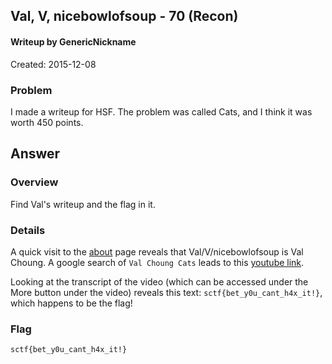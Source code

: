 ## Val, V, nicebowlofsoup - 70 (Recon) ##
#### Writeup by GenericNickname

Created: 2015-12-08

### Problem ###


I made a writeup for HSF. The problem was called Cats, and I think it was worth 450 points.

## Answer ##

### Overview ###

Find Val's writeup and the flag in it.

### Details ###

A quick visit to the [about](http://sctf.io/about) page reveals that Val/V/nicebowlofsoup is Val Choung. A google search of `Val Choung Cats` leads to this [youtube link](https://www.youtube.com/watch?v=aDlNqsDdGMo). 

Looking at the transcript of the video (which can be accessed under the More button under the video) reveals this text: `sctf{bet_y0u_cant_h4x_it!}`, which happens to be the flag!

### Flag ###

    sctf{bet_y0u_cant_h4x_it!}